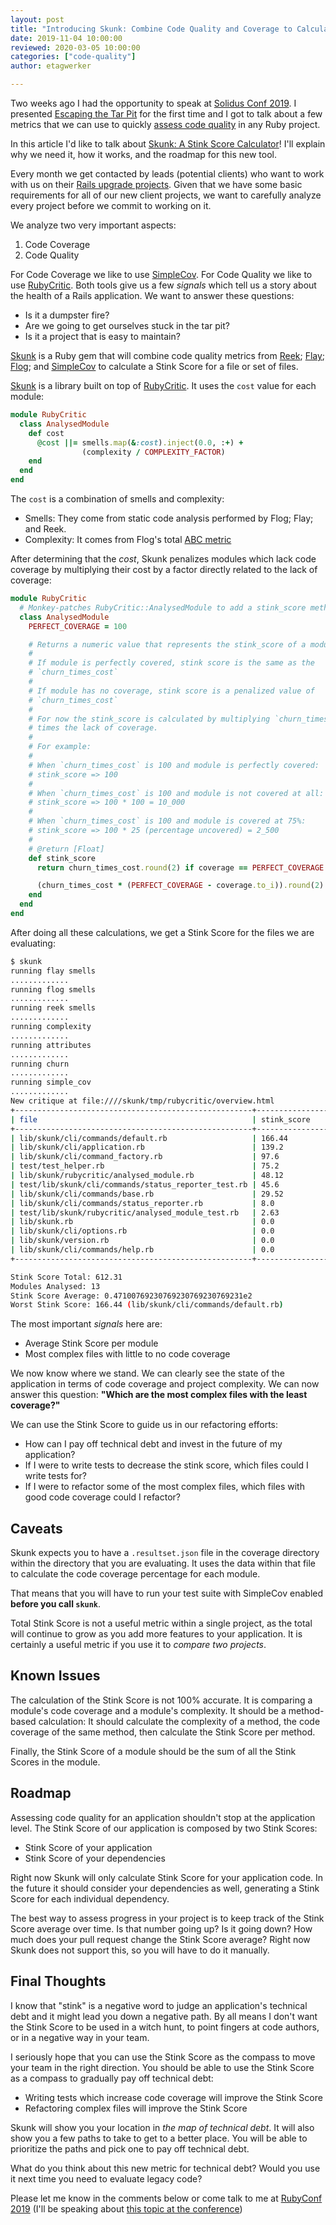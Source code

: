 ```yaml
---
layout: post
title: "Introducing Skunk: Combine Code Quality and Coverage to Calculate a Stink Score"
date: 2019-11-04 10:00:00
reviewed: 2020-03-05 10:00:00
categories: ["code-quality"]
author: etagwerker

---
```


Two weeks ago I had the opportunity to speak at [Solidus Conf 2019](https://conf.solidus.io).
I presented [Escaping the Tar Pit](https://speakerdeck.com/etagwerker/escaping-the-tar-pit-at-solidus-conf-2019)
for the first time and I got to talk about a few metrics that we can use to
quickly [assess code quality](https://www.fastruby.io/blog/ruby/quality/code-quality-ruby-gems.html)
in any Ruby project.

In this article I'd like to talk about [Skunk: A Stink Score Calculator](https://github.com/fastruby/skunk)!
I'll explain why we need it, how it works, and the roadmap for this new tool.

<!--more-->

Every month we get contacted by leads (potential clients) who want to work with
us on their [Rails upgrade projects](https://fastruby.io/roadmap). Given that we
have some basic requirements for all of our new client projects, we want to
carefully analyze every project before we commit to working on it.

We analyze two very important aspects:

1. Code Coverage
2. Code Quality

For Code Coverage we like to use [SimpleCov](https://www.github.com/colszowka/simplecov).
For Code Quality we like to use [RubyCritic](https://github.com/whitesmith/RubyCritic).
Both tools give us a few _signals_ which tell us a story about the health of a
Rails application. We want to answer these questions:

- Is it a dumpster fire?
- Are we going to get ourselves stuck in the tar pit?
- Is it a project that is easy to maintain?

[Skunk](https://github.com/fastruby/skunk) is a Ruby gem that will combine code
quality metrics from [Reek](https://github.com/troessner/reek);
[Flay](https://github.com/seattlerb/flay);
[Flog](https://github.com/seattlerb/flog); and
[SimpleCov](https://github.com/colszowka/simplecov) to calculate a Stink Score
for a file or set of files.

[Skunk](https://rubygems.org/gems/skunk) is a library built on top of
[RubyCritic](https://github.com/whitesmith/rubycritic). It uses the `cost` value
for each module:

```ruby
module RubyCritic
  class AnalysedModule
    def cost
      @cost ||= smells.map(&:cost).inject(0.0, :+) +
                (complexity / COMPLEXITY_FACTOR)
    end
  end
end
```

The `cost` is a combination of smells and complexity:

- Smells: They come from static code analysis performed by Flog; Flay; and Reek.
- Complexity: It comes from Flog's total [ABC metric](http://wiki.c2.com/?AbcMetric)

After determining that the _cost_, Skunk penalizes modules which lack code coverage
by multiplying their cost by a factor directly related to the lack of coverage:

```ruby
module RubyCritic
  # Monkey-patches RubyCritic::AnalysedModule to add a stink_score method
  class AnalysedModule
    PERFECT_COVERAGE = 100

    # Returns a numeric value that represents the stink_score of a module:
    #
    # If module is perfectly covered, stink score is the same as the
    # `churn_times_cost`
    #
    # If module has no coverage, stink score is a penalized value of
    # `churn_times_cost`
    #
    # For now the stink_score is calculated by multiplying `churn_times_cost`
    # times the lack of coverage.
    #
    # For example:
    #
    # When `churn_times_cost` is 100 and module is perfectly covered:
    # stink_score => 100
    #
    # When `churn_times_cost` is 100 and module is not covered at all:
    # stink_score => 100 * 100 = 10_000
    #
    # When `churn_times_cost` is 100 and module is covered at 75%:
    # stink_score => 100 * 25 (percentage uncovered) = 2_500
    #
    # @return [Float]
    def stink_score
      return churn_times_cost.round(2) if coverage == PERFECT_COVERAGE

      (churn_times_cost * (PERFECT_COVERAGE - coverage.to_i)).round(2)
    end
  end
end
```

After doing all these calculations, we get a Stink Score for the files we are evaluating:

```bash
$ skunk
running flay smells
.............
running flog smells
.............
running reek smells
.............
running complexity
.............
running attributes
.............
running churn
.............
running simple_cov
.............
New critique at file:////skunk/tmp/rubycritic/overview.html
+-----------------------------------------------------+----------------------------+----------------------------+----------------------------+----------------------------+----------------------------+
| file                                                | stink_score                | churn_times_cost           | churn                      | cost                       | coverage                   |
+-----------------------------------------------------+----------------------------+----------------------------+----------------------------+----------------------------+----------------------------+
| lib/skunk/cli/commands/default.rb                   | 166.44                     | 1.6643999999999999         | 3                          | 0.5548                     | 0                          |
| lib/skunk/cli/application.rb                        | 139.2                      | 1.392                      | 3                          | 0.46399999999999997        | 0                          |
| lib/skunk/cli/command_factory.rb                    | 97.6                       | 0.976                      | 2                          | 0.488                      | 0                          |
| test/test_helper.rb                                 | 75.2                       | 0.752                      | 2                          | 0.376                      | 0                          |
| lib/skunk/rubycritic/analysed_module.rb             | 48.12                      | 1.7184                     | 2                          | 0.8592                     | 72.72727272727273          |
| test/lib/skunk/cli/commands/status_reporter_test.rb | 45.6                       | 0.456                      | 1                          | 0.456                      | 0                          |
| lib/skunk/cli/commands/base.rb                      | 29.52                      | 0.2952                     | 3                          | 0.0984                     | 0                          |
| lib/skunk/cli/commands/status_reporter.rb           | 8.0                        | 7.9956                     | 3                          | 2.6652                     | 100.0                      |
| test/lib/skunk/rubycritic/analysed_module_test.rb   | 2.63                       | 2.6312                     | 2                          | 1.3156                     | 100.0                      |
| lib/skunk.rb                                        | 0.0                        | 0.0                        | 2                          | 0.0                        | 0                          |
| lib/skunk/cli/options.rb                            | 0.0                        | 0.0                        | 2                          | 0.0                        | 0                          |
| lib/skunk/version.rb                                | 0.0                        | 0.0                        | 2                          | 0.0                        | 0                          |
| lib/skunk/cli/commands/help.rb                      | 0.0                        | 0.0                        | 2                          | 0.0                        | 0                          |
+-----------------------------------------------------+----------------------------+----------------------------+----------------------------+----------------------------+----------------------------+

Stink Score Total: 612.31
Modules Analysed: 13
Stink Score Average: 0.47100769230769230769230769231e2
Worst Stink Score: 166.44 (lib/skunk/cli/commands/default.rb)
```

The most important _signals_ here are:

- Average Stink Score per module
- Most complex files with little to no code coverage

We now know where we stand. We can clearly see the state of the application in
terms of code coverage and project complexity. We can now answer this question:
**"Which are the most complex files with the least coverage?"**

We can use the Stink Score to guide us in our refactoring efforts:

- How can I pay off technical debt and invest in the future of my application?
- If I were to write tests to decrease the stink score, which files could I
write tests for?
- If I were to refactor some of the most complex files, which files with good
code coverage could I refactor?

## Caveats

Skunk expects you to have a `.resultset.json` file in the coverage directory
within the directory that you are evaluating. It uses the data within that file
to calculate the code coverage percentage for each module.

That means that you will have to run your test suite with SimpleCov enabled
**before you call `skunk`**.

Total Stink Score is not a useful metric within a single project, as the total
will continue to grow as you add more features to your application. It is
certainly a useful metric if you use it to _compare two projects_.

## Known Issues

The calculation of the Stink Score is not 100% accurate. It is comparing a
module's code coverage and a module's complexity. It should be a method-based
calculation: It should calculate the complexity of a method, the code coverage
of the same method, then calculate the Stink Score per method.

Finally, the Stink Score of a module should be the sum of all the Stink Scores
in the module.

## Roadmap

Assessing code quality for an application shouldn't stop at the application
level. The Stink Score of our application is composed by two Stink Scores:

- Stink Score of your application
- Stink Score of your dependencies

Right now Skunk will only calculate Stink Score for your application code. In
the future it should consider your dependencies as well, generating a Stink
Score for each individual dependency.

The best way to assess progress in your project is to keep track of the Stink
Score average over time. Is that number going up? Is it going down? How much
does your pull request change the Stink Score average? Right now Skunk does
not support this, so you will have to do it manually.

## Final Thoughts

I know that "stink" is a negative word to judge an application's technical debt
and it might lead you down a negative path. By all means I don't want the Stink
Score to be used in a witch hunt, to point fingers at code authors, or in a
negative way in your team.

I seriously hope that you can use the Stink Score as the compass to move your
team in the right direction. You should be able to use the Stink Score as a
compass to gradually pay off technical debt:

- Writing tests which increase code coverage will improve the Stink Score
- Refactoring complex files will improve the Stink Score

Skunk will show you your location in _the map of technical debt_. It will also
show you a few paths to take to get to a better place. You will be able to
prioritize the paths and pick one to pay off technical debt.

What do you think about this new metric for technical debt? Would you use it
next time you need to evaluate legacy code?

Please let me know in the comments below or come talk to me at
[RubyConf 2019](https://www.rubyconf.org) (I'll be speaking about
[this topic at the conference](https://www.rubyconf.org/program#session-876))
